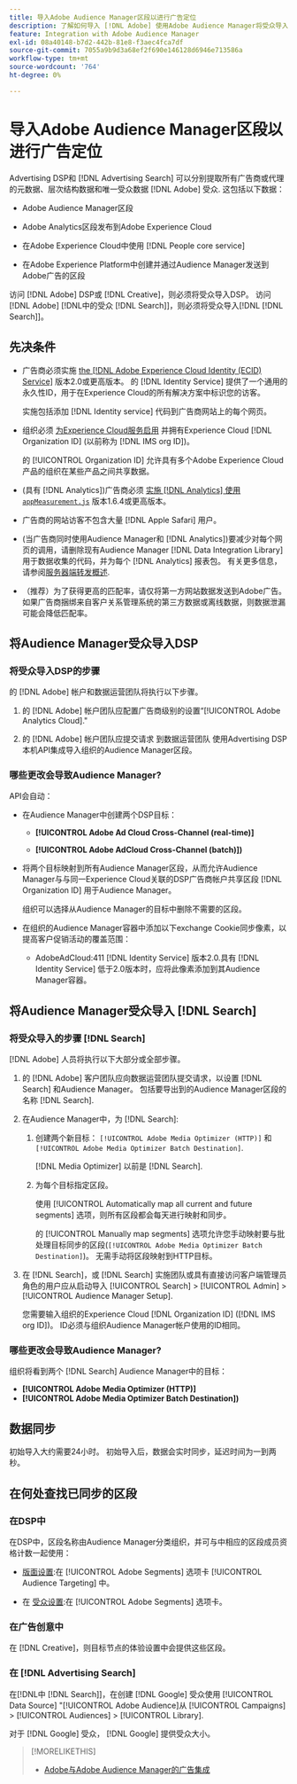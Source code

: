 ```yaml
---
title: 导入Adobe Audience Manager区段以进行广告定位
description: 了解如何导入 [!DNL Adobe] 使用Adobe Audience Manager将受众导入DSP和搜索
feature: Integration with Adobe Audience Manager
exl-id: 08a40148-b7d2-442b-81e8-f3aec4fca7df
source-git-commit: 7055a9b9d3a68ef2f690e146128d6946e713586a
workflow-type: tm+mt
source-wordcount: '764'
ht-degree: 0%

---
```


# 导入Adobe Audience Manager区段以进行广告定位

Advertising DSP和 [!DNL Advertising Search] 可以分别提取所有广告商或代理的元数据、层次结构数据和唯一受众数据 [!DNL Adobe] 受众<!-- segments or audiences? Standardize terms per AAM's docs -->. 这包括以下数据：

* Adobe Audience Manager区段

* Adobe Analytics区段发布到Adobe Experience Cloud

* 在Adobe Experience Cloud中使用 [!DNL People core service]

* 在Adobe Experience Platform中创建并通过Audience Manager发送到Adobe广告的区段

访问 [!DNL Adobe] DSP或 [!DNL Creative]，则必须将受众导入DSP。 访问 [!DNL Adobe] [!DNL中的受众 [!DNL Search]]，则必须将受众导入[!DNL [!DNL Search]]。

## 先决条件

* 广告商必须实施 [the [!DNL Adobe Experience Cloud Identity (ECID) Service]](https://experienceleague.adobe.com/docs/id-service/using/intro/overview.html) 版本2.0或更高版本。 的 [!DNL Identity Service] 提供了一个通用的永久性ID，用于在Experience Cloud的所有解决方案中标识您的访客。

   实施包括添加 [!DNL Identity service] 代码到广告商网站上的每个网页。

* 组织必须 [为Experience Cloud服务启用](https://experienceleague.adobe.com/docs/core-services/interface/services/core-services.html) 并拥有Experience Cloud [!DNL Organization ID] (以前称为 [!DNL IMS org ID])。

   的 [!UICONTROL Organization ID] 允许具有多个Adobe Experience Cloud产品的组织在某些产品之间共享数据。

* (具有 [!DNL Analytics])广告商必须 [实施 [!DNL Analytics] 使用 `appMeasurement.js`](https://experienceleague.adobe.com/docs/analytics/implementation/js/overview.html) 版本1.6.4或更高版本。

* 广告商的网站访客不包含大量 [!DNL Apple Safari] 用户。

* (当广告商同时使用Audience Manager和 [!DNL Analytics])要减少对每个网页的调用，请删除现有Audience Manager [!DNL Data Integration Library] 用于数据收集的代码，并为每个 [!DNL Analytics] 报表包。 有关更多信息，请参阅[服务器端转发概述](https://experienceleague.adobe.com/docs/analytics/admin/admin-tools/server-side-forwarding/ssf.html).

* （推荐）为了获得更高的匹配率，请仅将第一方网站数据发送到Adobe广告。 如果广告商捆绑来自客户关系管理系统的第三方数据或离线数据，则数据泄漏可能会降低匹配率。

## 将Audience Manager受众导入DSP

### 将受众导入DSP的步骤

的 [!DNL Adobe] 帐户和数据运营团队将执行以下步骤。

1. 的 [!DNL Adobe] 帐户团队应配置广告商级别的设置“[!UICONTROL Adobe Analytics Cloud].&quot;

1. 的 [!DNL Adobe] 帐户团队应提交请求<!-- Submit a request as a JIRA task? --> 到数据运营团队<!-- implementation team? --> 使用Advertising DSP本机API集成导入组织的Audience Manager区段。

### 哪些更改会导致Audience Manager?

API会自动：

* 在Audience Manager中创建两个DSP目标：

   * **[!UICONTROL Adobe Ad Cloud Cross-Channel (real-time)]**

   * **[!UICONTROL Adobe AdCloud Cross-Channel (batch)])**

* 将两个目标映射到所有Audience Manager区段，从而允许Audience Manager与与同一Experience Cloud关联的DSP广告商帐户共享区段 [!DNL Organization ID] 用于Audience Manager。 <!-- Verify -->

   组织可以选择从Audience Manager的目标中删除不需要的区段。

* 在组织的Audience Manager容器中添加以下exchange Cookie同步像素，以提高客户促销活动的覆盖范围：

   * AdobeAdCloud:411 [!DNL Identity Service] 版本2.0.具有 [!DNL Identity Service] 低于2.0版本时，应将此像素添加到其Audience Manager容器。

## 将Audience Manager受众导入 [!DNL Search]

### 将受众导入的步骤 [!DNL Search]

[!DNL Adobe] 人员将执行以下大部分或全部步骤。

1. 的 [!DNL Adobe] 客户团队应向数据运营团队提交请求，以设置 [!DNL Search] 和Audience Manager。 包括要导出到的Audience Manager区段的名称 [!DNL Search].

1. 在Audience Manager中，为 [!DNL Search]:

   1. 创建两个新目标： `[!UICONTROL Adobe Media Optimizer (HTTP)]` 和 `[!UICONTROL Adobe Media Optimizer Batch Destination]`.

      [!DNL Media Optimizer] 以前是 [!DNL Search].

   1. 为每个目标指定区段。

      使用 [!UICONTROL Automatically map all current and future segments] 选项，则所有区段都会每天进行映射和同步。

      的 [!UICONTROL Manually map segments] 选项允许您手动映射要与批处理目标同步的区段(`[!UICONTROL Adobe Media Optimizer Batch Destination]`)。 无需手动将区段映射到HTTP目标。

1. 在 [!DNL Search]，或 [!DNL Search] 实施团队或具有直接访问客户端管理员角色的用户应从启动导入 [!UICONTROL Search] > [!UICONTROL Admin] > [!UICONTROL Audience Manager Setup].

   您需要输入组织的Experience Cloud [!DNL Organization ID] ([!DNL IMS org ID])。 ID必须与组织Audience Manager帐户使用的ID相同。

### 哪些更改会导致Audience Manager?

组织将看到两个 [!DNL Search] Audience Manager中的目标：

* **[!UICONTROL Adobe Media Optimizer (HTTP)]**
* **[!UICONTROL Adobe Media Optimizer Batch Destination])**

## 数据同步

初始导入大约需要24小时。 初始导入后，数据会实时同步，延迟时间为一到两秒。

<!--
### How DSP Syncs the Data

DSP syncs the data automatically using the [!DNL Adobe Experience Cloud Identity (ECID) Service]. During synchronization, the [!DNL ECID Service] calls Adobe Advertising at [!DNL cm.eversttech.net]. Because Adobe Advertising is a trusted domain, ID syncs take place from parent pages rather than within the destination publishing iframes, as they do with most third-party activation partners. Audience Manager identifies unique users by device IDs, using the [Audience Manager [!DNL Unique User ID (AAM UUID)]](https://experienceleague.adobe.com/docs/audience-manager/user-guide/reference/ids-in-aam.html#global-device-ids), also called the [!DNL Device ID].

![Synchronization of [!DNL Adobe] audiences in DSP](/help/integrations/assets/audience-manager-sync.png)

### How Search Syncs the Data
-->

<!-- 
Segment membership data is sent only after one of the following events occurs:

* (Advertisers with DSP):

  * The segment is targeted in an Adobe Advertising display ad.

  * The segment is added to the [!DNL Adobe AdCloud Cross-Channel] batch and real-time destinations within the Audience Manager user interface.

* (Advertisers with [!DNL Search]):

  * The segment is targeted in an Adobe Advertising search ad.

  * The segment is added to the [!DNL Adobe Media Optimizer] batch and HTTP destinations within the Audience Manager user interface.
 -->
<!-- Is membership data/whatever available in Creative? If so, does it show the same as DSP? -->

## 在何处查找已同步的区段

### 在DSP中

在DSP中，区段名称由Audience Manager分类组织，并可与中相应的区段成员资格计数一起使用：

* [版面设置](/help/dsp/campaign-management/placements/placement-settings.md#audience-targeting):在 [!UICONTROL Adobe Segments] 选项卡 [!UICONTROL Audience Targeting] 中。

* 在 [受众设置](/help/dsp/audiences/audience-settings.md):在 [!UICONTROL Adobe Segments] 选项卡。

### 在广告创意中

在 [!DNL Creative]，则目标节点的体验设置中会提供这些区段。

### 在 [!DNL Advertising Search]

在[!DNL中 [!DNL Search]]，在创建 [!DNL Google] 受众使用 [!UICONTROL Data Source] &quot;[!UICONTROL Adobe Audience]从 [!UICONTROL Campaigns] > [!UICONTROL Audiences] > [!UICONTROL Library].

对于 [!DNL Google] 受众， [!DNL Google] 提供受众大小。

>[!MORELIKETHIS]
>
>* [Adobe与Adobe Audience Manager的广告集成](/help/integrations/audience-manager/overview.md)

